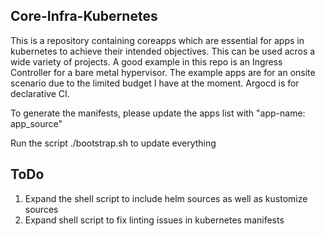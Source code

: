 ## Core-Infra-Kubernetes
This is a repository containing coreapps which are essential for apps in kubernetes to achieve their intended objectives. This can be used acros a wide variety of projects.  A good example in this repo is an Ingress Controller for a bare metal hypervisor. The example apps are for an onsite scenario due to the limited budget I have at the moment. Argocd is for declarative CI.

To generate the manifests, please update the apps list with
"app-name: app_source"

Run the script ./bootstrap.sh to update everything

## ToDo
1. Expand the shell script to include helm sources as well as kustomize sources
2. Expand shell script to fix linting issues in kubernetes manifests
